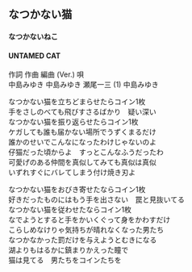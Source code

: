 ## なつかない猫
#### なつかないねこ
#### UNTAMED CAT


作詞  作曲  編曲 (Ver.)   唄    
中島みゆき   中島みゆき   瀬尾一三 (1)  中島みゆき    
    
    
なつかない猫を立ちどまらせたらコイン1枚    
手をさしのべても飛びすさるばかり　疑い深い    
なつかない猫を振り返らせたらコイン1枚    
ケガしても誰も届かない場所でうずくまるだけ    
誰かのせいでこんなになったわけじゃないのよ    
仔猫だった頃からよ　すっとこんなふうだったわ    
可愛げのある仲間を真似してみても真似は真似    
いずれすぐにバレてしまう付け焼き刃よ    
    
なつかない猫をおびき寄せたならコイン1枚    
好きだったものにはもう手を出さない　罠と見抜いてる    
なつかない猫を従わせたならコイン1枚    
なでようとすると手をかいくぐって身をかわすだけ    
こらしめなけりゃ気持ちが晴れなくなった男たち    
なつかなかった罰だけを与えようとむきになる    
湖よりもはるかに鎮まりかえった瞳で    
猫は見てる　男たちをコインたちを    